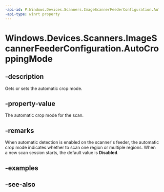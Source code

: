 ```yaml
---
-api-id: P:Windows.Devices.Scanners.ImageScannerFeederConfiguration.AutoCroppingMode
-api-type: winrt property
---
```


<!-- Property syntax
public Windows.Devices.Scanners.ImageScannerAutoCroppingMode AutoCroppingMode { get;  set; }
-->

# Windows.Devices.Scanners.ImageScannerFeederConfiguration.AutoCroppingMode

## -description
Gets or sets the automatic crop mode.

## -property-value
The automatic crop mode for the scan.

## -remarks
When automatic detection is enabled on the scanner's feeder, the automatic crop mode indicates whether to scan one region or multiple regions. When a new scan session starts, the default value is **Disabled**.

## -examples

## -see-also
